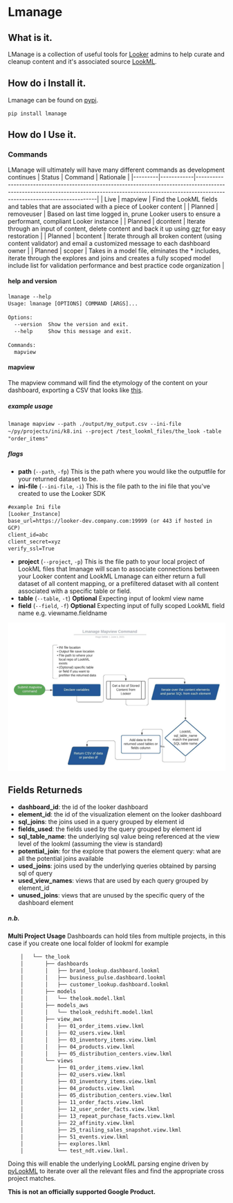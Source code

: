# Lmanage
## What is it.
LManage is a collection of useful tools for [Looker](https://looker.com/) admins to help curate and cleanup content and it's associated source [LookML](https://docs.looker.com/data-modeling/learning-lookml/what-is-lookml).

## How do i Install it.
Lmanage can be found on [pypi](#).
```
pip install lmanage
```

## How do I Use it.
### Commands
LManage will ultimately will have many different commands as development continues 
| Status  | Command    | Rationale                                                                                                                                                                                            |
|---------|------------|------------------------------------------------------------------------------------------------------------------------------------------------------------------------------------------------------|
| Live    | mapview    | Find the LookML fields and tables that are associated with a piece of Looker content                                                                                                                 |
| Planned | removeuser | Based on last time logged in, prune Looker users to ensure a performant, compliant Looker instance                                                                                                   |
| Planned | dcontent   | Iterate through an input of content, delete content and back it up using [gzr](https://github.com/looker-open-source/gzr) for easy restoration                                                                                               |
| Planned | bcontent   | Iterate through all broken content (using content validator) and email a customized message to each dashboard owner                                                                                  |
| Planned | scoper     | Takes in a model file, elminates the * includes, iterate through the explores and joins and creates a fully scoped model include list for validation performance and best practice code organization |

#### help and version
```
lmanage --help
Usage: lmanage [OPTIONS] COMMAND [ARGS]...

Options:
  --version  Show the version and exit.
  --help     Show this message and exit.

Commands:
  mapview
```
#### mapview
The mapview command will find the etymology of the content on your dashboard, exporting a CSV that looks like [this](https://docs.google.com/spreadsheets/d/1TzeJW46ml0uzO9RdLOOLxwtvUWjhmZxoa-xq4pbznV0/edit?resourcekey=0-xbWC87hXYFNgy1As06NncA#gid=900312158).

##### example usage
`lmanage mapview --path ./output/my_output.csv --ini-file ~/py/projects/ini/k8.ini --project /test_lookml_files/the_look -table "order_items"`
##### flags
- **path** (`--path`, `-fp`) This is the path where you would like the outputfile for your returned dataset to be. 
- **ini-file** (`--ini-file`, `-i`) This is the file path to the ini file that you've created to use the Looker SDK
```
#example Ini file
[Looker_Instance]
base_url=https://looker-dev.company.com:19999 (or 443 if hosted in GCP)
client_id=abc
client_secret=xyz
verify_ssl=True
```
- **project** (`--project`, `-p`) This is the file path to your local project of LookML files that lmanage will scan to associate connections between your Looker content and LookML
Lmanage can either return a full dataset of all content mapping, or a prefiltered dataset with all content associated with a specific table or field.
- **table** (`--table`, `-t`) **Optional** Expecting input of lookml view name
- **field** (`--field`, `-f`) **Optional** Expecting input of fully scoped LookML field name e.g. viewname.fieldname 


![](./images/mapview_walkthru.jpeg)


## Fields Returneds

- **dashboard_id**: the id of the looker dashboard 	
- **element_id**: the id of the visualization element on the looker dashboard	
- **sql_joins**: the joins used in a query grouped by element id	
- **fields_used**: the fields used by the query grouped by element id
- **sql_table_name**: the underlying sql value being referenced at the view level of the lookml (assuming the view is standard)	
- **potential_join**: for the explore that powers the element query: what are all the potential joins available	
- **used_joins**: joins used by the underlying queries obtained by parsing sql of query 	
- **used_view_names**: views that are used by each query grouped by element_id	
- **unused_joins**: views that are unused by the specific query of the dashboard element

##### n.b.
**Multi Project Usage**
Dashboards can hold tiles from multiple projects, in this case if you create one local folder of lookml for example

```├── test_lookml_files
    │   └── the_look
    │       ├── dashboards
    │       │   ├── brand_lookup.dashboard.lookml
    │       │   ├── business_pulse.dashboard.lookml
    │       │   ├── customer_lookup.dashboard.lookml
    │       ├── models
    │       │   └── thelook.model.lkml
    │       ├── models_aws
    │       │   └── thelook_redshift.model.lkml
    │       ├── view_aws
    │       │   ├── 01_order_items.view.lkml
    │       │   ├── 02_users.view.lkml
    │       │   ├── 03_inventory_items.view.lkml
    │       │   ├── 04_products.view.lkml
    │       │   ├── 05_distribution_centers.view.lkml
    │       └── views
    │           ├── 01_order_items.view.lkml
    │           ├── 02_users.view.lkml
    │           ├── 03_inventory_items.view.lkml
    │           ├── 04_products.view.lkml
    │           ├── 05_distribution_centers.view.lkml
    │           ├── 11_order_facts.view.lkml
    │           ├── 12_user_order_facts.view.lkml
    │           ├── 13_repeat_purchase_facts.view.lkml
    │           ├── 22_affinity.view.lkml
    │           ├── 25_trailing_sales_snapshot.view.lkml
    │           ├── 51_events.view.lkml
    │           ├── explores.lkml
    │           └── test_ndt.view.lkml.
```

Doing this will enable the underlying LookML parsing engine driven by [pyLookML](https://github.com/llooker/pylookml) to iterate over all the relevant files and find the appropriate cross project matches.

**This is not an officially supported Google Product.**

